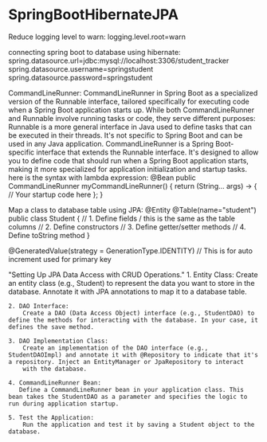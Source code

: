 # SpringBootHibernateJPA



Reduce logging level to warn:
      logging.level.root=warn


      
connecting spring boot to database using hibernate:
      spring.datasource.url=jdbc:mysql://localhost:3306/student_tracker
      spring.datasource.username=springstudent
      spring.datasource.password=springstudent



CommandLineRunner:
CommandLineRunner in Spring Boot as a specialized version of the Runnable interface, tailored specifically for executing code when a Spring Boot application starts up. While both CommandLineRunner and Runnable involve running tasks or code, they serve different purposes:
Runnable is a more general interface in Java used to define tasks that can be executed in their threads. It's not specific to Spring Boot and can be used in any Java application.
CommandLineRunner is a Spring Boot-specific interface that extends the Runnable interface. It's designed to allow you to define code that should run when a Spring Boot application starts, making it more specialized for application initialization and startup tasks.
here is the syntax with lambda expression:
      @Bean
      public CommandLineRunner myCommandLineRunner() {
          return (String... args) -> {
              // Your startup code here
          };
      }


Map a class to database table using JPA:
        @Entity
        @Table(name="student")
        public class Student {
            // 1. Define fields / this is the same as the table columns
            // 2. Define constructors
            // 3. Define getter/setter methods
            // 4. Define toString method
        }

@GeneratedValue(strategy = GenerationType.IDENTITY) // This is for auto increment used for primary key


"Setting Up JPA Data Access with CRUD Operations."
    1. Entity Class:
        Create an entity class (e.g., Student) to represent the data you want to store in the database. Annotate it with JPA annotations to map it to a database table.

    2. DAO Interface:
        Create a DAO (Data Access Object) interface (e.g., StudentDAO) to define the methods for interacting with the database. In your case, it defines the save method.

    3. DAO Implementation Class:
        Create an implementation of the DAO interface (e.g., StudentDAOImpl) and annotate it with @Repository to indicate that it's a repository. Inject an EntityManager or JpaRepository to interact
        with the database.

    4. CommandLineRunner Bean:
       Define a CommandLineRunner bean in your application class. This bean takes the StudentDAO as a parameter and specifies the logic to run during application startup.

    5. Test the Application:
        Run the application and test it by saving a Student object to the database.